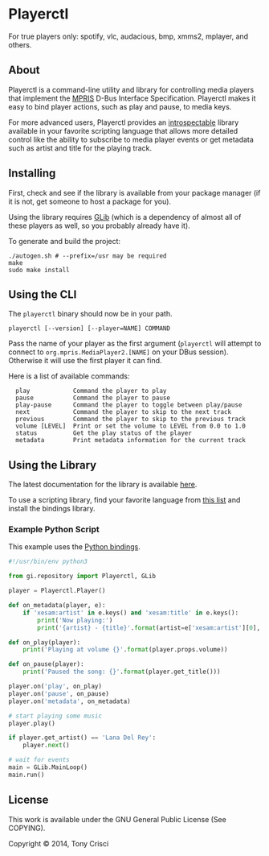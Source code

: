 # Playerctl

For true players only: spotify, vlc, audacious, bmp, xmms2, mplayer, and others.

## About

Playerctl is a command-line utility and library for controlling media players that implement the [MPRIS](http://specifications.freedesktop.org/mpris-spec/latest/) D-Bus Interface Specification. Playerctl makes it easy to bind player actions, such as play and pause, to media keys.

For more advanced users, Playerctl provides an [introspectable](https://wiki.gnome.org/action/show/Projects/GObjectIntrospection) library available in your favorite scripting language that allows more detailed control like the ability to subscribe to media player events or get metadata such as artist and title for the playing track.

## Installing

First, check and see if the library is available from your package manager (if it is not, get someone to host a package for you).

Using the library requires [GLib](https://developer.gnome.org/glib/) (which is a dependency of almost all of these players as well, so you probably already have it).

To generate and build the project:

```shell
./autogen.sh # --prefix=/usr may be required
make
sudo make install
```

## Using the CLI

The `playerctl` binary should now be in your path.

```
playerctl [--version] [--player=NAME] COMMAND
```

Pass the name of your player as the first argument (`playerctl` will attempt to connect to `org.mpris.MediaPlayer2.[NAME]` on your DBus session). Otherwise it will use the first player it can find.

Here is a list of available commands:

```
  play            Command the player to play
  pause           Command the player to pause
  play-pause      Command the player to toggle between play/pause
  next            Command the player to skip to the next track
  previous        Command the player to skip to the previous track
  volume [LEVEL]  Print or set the volume to LEVEL from 0.0 to 1.0
  status          Get the play status of the player
  metadata        Print metadata information for the current track
```

## Using the Library

The latest documentation for the library is available [here](http://dubstepdish.com/playerctl).

To use a scripting library, find your favorite language from [this list](https://wiki.gnome.org/Projects/GObjectIntrospection/Users) and install the bindings library.

### Example Python Script

This example uses the [Python bindings](https://wiki.gnome.org/action/show/Projects/PyGObject).

```python
#!/usr/bin/env python3

from gi.repository import Playerctl, GLib

player = Playerctl.Player()

def on_metadata(player, e):
    if 'xesam:artist' in e.keys() and 'xesam:title' in e.keys():
        print('Now playing:')
        print('{artist} - {title}'.format(artist=e['xesam:artist'][0], title=e['xesam:title']))

def on_play(player):
    print('Playing at volume {}'.format(player.props.volume))

def on_pause(player):
    print('Paused the song: {}'.format(player.get_title()))

player.on('play', on_play)
player.on('pause', on_pause)
player.on('metadata', on_metadata)

# start playing some music
player.play()

if player.get_artist() == 'Lana Del Rey':
    player.next()

# wait for events
main = GLib.MainLoop()
main.run()
```

## License

This work is available under the GNU General Public License (See COPYING).

Copyright © 2014, Tony Crisci
